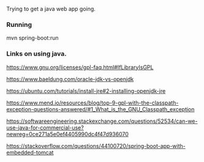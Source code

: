 
Trying to get a java web app going.

### Running

  mvn spring-boot:run 

### Links on using java.

https://www.gnu.org/licenses/gpl-faq.html#IfLibraryIsGPL

https://www.baeldung.com/oracle-jdk-vs-openjdk

https://ubuntu.com/tutorials/install-jre#2-installing-openjdk-jre

https://www.mend.io/resources/blog/top-9-gpl-with-the-classpath-exception-questions-answered/#1_What_is_the_GNU_Classpath_exception

https://softwareengineering.stackexchange.com/questions/52534/can-we-use-java-for-commercial-use?newreg=0ce271a5e0ef4405990dc4f47d936070

https://stackoverflow.com/questions/44100720/spring-boot-app-with-embedded-tomcat
